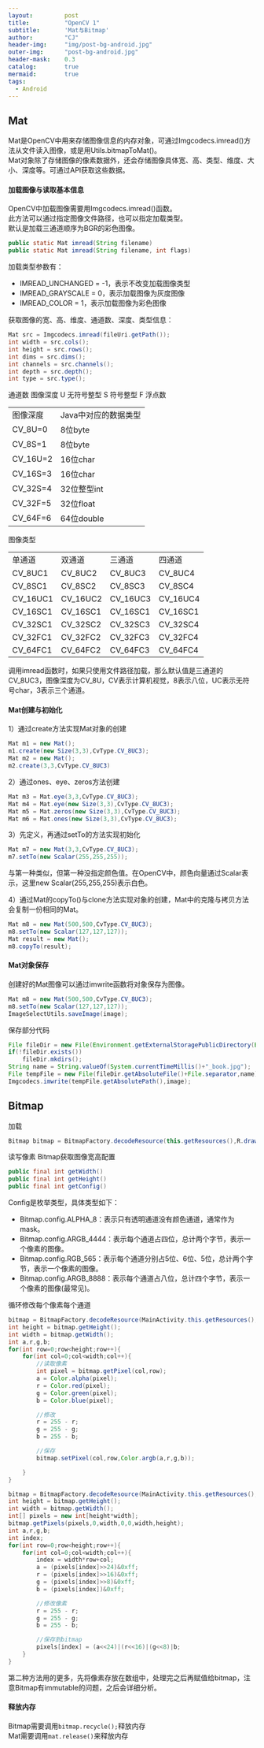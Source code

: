 ```yaml
---
layout: 		post
title: 			"OpenCV 1"
subtitle: 		'Mat与Bitmap'
author: 		"CJ"
header-img: 	"img/post-bg-android.jpg"
outer-img:		"post-bg-android.jpg"
header-mask: 	0.3
catalog: 		true
mermaid:   		true
tags:
  - Android
---
```

## Mat
Mat是OpenCV中用来存储图像信息的内存对象，可通过Imgcodecs.imread()方法从文件读入图像，或是用Utils.bitmapToMat()。  
Mat对象除了存储图像的像素数据外，还会存储图像具体宽、高、类型、维度、大小、深度等。可通过API获取这些数据。
 
#### 加载图像与读取基本信息
OpenCV中加载图像需要用Imgcodecs.imread()函数。   
此方法可以通过指定图像文件路径，也可以指定加载类型。  
默认是加载三通道顺序为BGR的彩色图像。

```java
public static Mat imread(String filename)
public static Mat imread(String filename, int flags)
```

加载类型参数有：
- IMREAD_UNCHANGED = -1，表示不改变加载图像类型
- IMREAD_GRAYSCALE = 0，表示加载图像为灰度图像
- IMREAD_COLOR = 1，表示加载图像为彩色图像

获取图像的宽、高、维度、通道数、深度、类型信息：
```java
Mat src = Imgcodecs.imread(fileUri.getPath());
int width = src.cols();
int height = src.rows();
int dims = src.dims();
int channels = src.channels();
int depth = src.depth();
int type = src.type();
```

通道数
图像深度
U 无符号整型
S 符号整型
F 浮点数
<table>
	<tr>
		<td>图像深度</td>
		<td>Java中对应的数据类型</td>
	</tr>
	<tr>
		<td>CV_8U=0</td>
		<td>8位byte</td>
	</tr>
	<tr>
		<td>CV_8S=1</td>
		<td>8位byte</td>
	</tr>
	<tr>
		<td>CV_16U=2</td>
		<td>16位char</td>
	</tr>
	<tr>
		<td>CV_16S=3</td>
		<td>16位char</td>
	</tr>
	<tr>
		<td>CV_32S=4</td>
		<td>32位整型int</td>
	</tr>
	<tr>
		<td>CV_32F=5</td>
		<td>32位float</td>
	</tr>
	<tr>
		<td>CV_64F=6</td>
		<td>64位double</td>
	</tr>
</table>

图像类型
<table>
	<tr>
		<td>单通道</td>
		<td>双通道</td>
		<td>三通道</td>
		<td>四通道</td>
	</tr>
	<tr>
		<td>CV_8UC1</td>
		<td>CV_8UC2</td>
		<td>CV_8UC3</td>
		<td>CV_8UC4</td>
	</tr>
	<tr>
		<td>CV_8SC1</td>
		<td>CV_8SC2</td>
		<td>CV_8SC3</td>
		<td>CV_8SC4</td>
	</tr>
	<tr>
		<td>CV_16UC1</td>
		<td>CV_16UC2</td>
		<td>CV_16UC3</td>
		<td>CV_16UC4</td>
	</tr>
	<tr>
		<td>CV_16SC1</td>
		<td>CV_16SC1</td>
		<td>CV_16SC1</td>
		<td>CV_16SC1</td>
	</tr>
	<tr>
		<td>CV_32SC1</td>
		<td>CV_32SC2</td>
		<td>CV_32SC3</td>
		<td>CV_32SC4</td>
	</tr>
	<tr>
		<td>CV_32FC1</td>
		<td>CV_32FC2</td>
		<td>CV_32FC3</td>
		<td>CV_32FC4</td>
	</tr>
	<tr>
		<td>CV_64FC1</td>
		<td>CV_64FC2</td>
		<td>CV_64FC3</td>
		<td>CV_64FC4</td>
	</tr>
</table>
调用imread函数时，如果只使用文件路径加载，那么默认值是三通道的CV_8UC3，图像深度为CV_8U，CV表示计算机视觉，8表示八位，UC表示无符号char，3表示三个通道。

#### Mat创建与初始化
1）通过create方法实现Mat对象的创建
```java
Mat m1 = new Mat();
m1.create(new Size(3,3),CvType.CV_8UC3);
Mat m2 = new Mat();
m2.create(3,3,CvType.CV_8UC3)
```

2）通过ones、eye、zeros方法创建
```java
Mat m3 = Mat.eye(3,3,CvType.CV_8UC3);
Mat m4 = Mat.eye(new Size(3,3),CvType.CV_8UC3);
Mat m5 = Mat.zeros(new Size(3,3),CvType.CV_8UC3);
Mat m6 = Mat.ones(new Size(3,3),CvType.CV_8UC3);
```

3）先定义，再通过setTo的方法实现初始化
```java
Mat m7 = new Mat(3,3,CvType.CV_8UC3);
m7.setTo(new Scalar(255,255,255));
```
与第一种类似，但第一种没指定颜色值。在OpenCV中，颜色向量通过Scalar表示，这里new Scalar(255,255,255)表示白色。

4）通过Mat的copyTo()与clone方法实现对象的创建，Mat中的克隆与拷贝方法会复制一份相同的Mat。
```java
Mat m8 = new Mat(500,500,CvType.CV_8UC3);
m8.setTo(new Scalar(127,127,127));
Mat result = new Mat();
m8.copyTo(result);
```

#### Mat对象保存
创建好的Mat图像可以通过imwrite函数将对象保存为图像。
```java
Mat m8 = new Mat(500,500,CvType.CV_8UC3);
m8.setTo(new Scalar(127,127,127));
ImageSelectUtils.saveImage(image);
```

保存部分代码
```java
File fileDir = new File(Environment.getExternalStoragePublicDirectory(Environment.DIRECTORY_PICTURES),"myBook");
if(!fileDir.exists())
	fileDir.mkdirs();
String name = String.valueOf(System.currentTimeMillis()+"_book.jpg");
File tempFile = new File(fileDir.getAbsoluteFile()+File.separator,name);
Imgcodecs.imwrite(tempFile.getAbsolutePath(),image);
```

## Bitmap
加载
```java
Bitmap bitmap = BitmapFactory.decodeResource(this.getResources(),R.drawable.picture);
```

读写像素
Bitmap获取图像宽高配置
```java
public final int getWidth()
public final int getHeight()
public final int getConfig()
```

Config是枚举类型，具体类型如下：
- Bitmap.config.ALPHA_8：表示只有透明通道没有颜色通道，通常作为mask。
- Bitmap.config.ARGB_4444：表示每个通道占四位，总计两个字节，表示一个像素的图像。
- Bitmap.config.RGB_565：表示每个通道分别占5位、6位、5位，总计两个字节，表示一个像素的图像。
- Bitmap.config.ARGB_8888：表示每个通道占八位，总计四个字节，表示一个像素的图像(最常见)。

循环修改每个像素每个通道
```java
bitmap = BitmapFactory.decodeResource(MainActivity.this.getResources(),R.drawable.picture).copy(Bitmap.Config.ARGB_8888, true);
int height = bitmap.getHeight();
int width = bitmap.getWidth();
int a,r,g,b;
for(int row=0;row<height;row++){
	for(int col=0;col<width;col++){
		//读取像素
		int pixel = bitmap.getPixel(col,row);
		a = Color.alpha(pixel);
		r = Color.red(pixel);
		g = Color.green(pixel);
		b = Color.blue(pixel);

		//修改
		r = 255 - r;
		g = 255 - g;
		b = 255 - b;

		//保存
		bitmap.setPixel(col,row,Color.argb(a,r,g,b));

	}
}
```

```java
bitmap = BitmapFactory.decodeResource(MainActivity.this.getResources(),R.drawable.picture).copy(Bitmap.Config.ARGB_8888, true);
int height = bitmap.getHeight();
int width = bitmap.getWidth();
int[] pixels = new int[height*width];
bitmap.getPixels(pixels,0,width,0,0,width,height);
int a,r,g,b;
int index;
for(int row=0;row<height;row++){
	for(int col=0;col<width;col++){
		index = width*row+col;
		a = (pixels[index]>>24)&0xff;
		r = (pixels[index]>>16)&0xff;
		g = (pixels[index]>>8)&0xff;
		b = (pixels[index])&0xff;

		//修改像素
		r = 255 - r;
		g = 255 - g;
		b = 255 - b;

		//保存到bitmap
		pixels[index] = (a<<24)|(r<<16)|(g<<8)|b;
	}
}
```

第二种方法用的更多，先将像素存放在数组中，处理完之后再赋值给bitmap，注意Bitmap有immutable的问题，之后会详细分析。

#### 释放内存
Bitmap需要调用`bitmap.recycle();`释放内存  
Mat需要调用`mat.release()`来释放内存  

